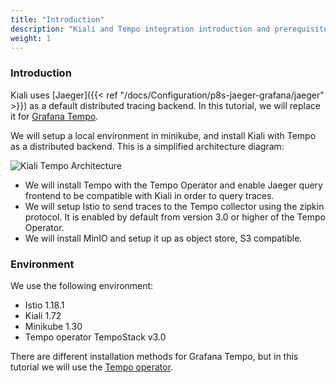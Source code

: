 ```yaml
---
title: "Introduction"
description: "Kiali and Tempo integration introduction and prerequisites"
weight: 1
---
```


### Introduction

Kiali uses [Jaeger]({{< ref "/docs/Configuration/p8s-jaeger-grafana/jaeger" >}}) as a default distributed tracing backend. In this tutorial, we will replace it for [Grafana Tempo](https://grafana.com/docs/tempo/next/).

We will setup a local environment in minikube, and install Kiali with Tempo as a distributed backend. This is a simplified architecture diagram:

![Kiali Tempo Architecture](/images/tutorial/tempo/kiali-tempo.png "Kiali Tempo integration architecture")

- We will install Tempo with the Tempo Operator and enable Jaeger query frontend to be compatible with Kiali in order to query traces.
- We will setup Istio to send traces to the Tempo collector using the zipkin protocol. It is enabled by default from version 3.0 or higher of the Tempo Operator.
- We will install MinIO and setup it up as object store, S3 compatible.

### Environment

We use the following environment:

- Istio 1.18.1
- Kiali 1.72
- Minikube 1.30
- Tempo operator TempoStack v3.0

There are different installation methods for Grafana Tempo, but in this tutorial we will use the [Tempo operator](https://grafana.com/docs/tempo/latest/setup/operator/).
